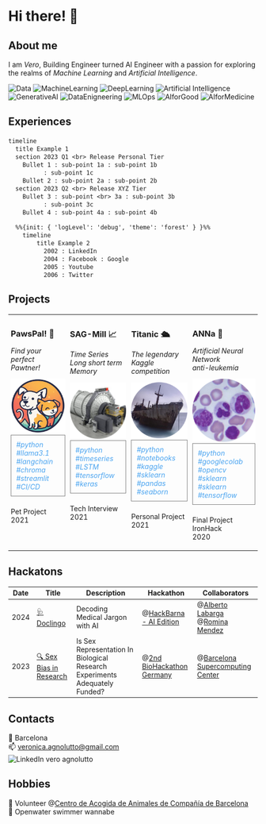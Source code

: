 <h1> Hi there! 👋 </h1>

## About me

I am *Vero*, Building Engineer turned AI Engineer with a passion for exploring the realms of *Machine Learning* and *Artificial Intelligence*.

![Data](https://img.shields.io/badge/Data-blue) ![MachineLearning](https://img.shields.io/badge/Machine%20Learning-blue) ![DeepLearning](https://img.shields.io/badge/Deep%20Learning-blue) ![Artificial Intelligence](https://img.shields.io/badge/Artificial%20Intelligence-blue) ![GenerativeAI](https://img.shields.io/badge/Generative%20AI-blue) ![DataEnigneering](https://img.shields.io/badge/Data%20Engineering-blue) ![MLOps](https://img.shields.io/badge/MLOps-blue) ![AIforGood](https://img.shields.io/badge/AI%20for%20Good-blue) ![AIforMedicine](https://img.shields.io/badge/AI%20for%20Medicine-blue)


## Experiences

```mermaid
timeline
  title Example 1
  section 2023 Q1 <br> Release Personal Tier
    Bullet 1 : sub-point 1a : sub-point 1b
          : sub-point 1c
    Bullet 2 : sub-point 2a : sub-point 2b
  section 2023 Q2 <br> Release XYZ Tier
    Bullet 3 : sub-point <br> 3a : sub-point 3b
          : sub-point 3c
    Bullet 4 : sub-point 4a : sub-point 4b

```

```mermaid
  %%{init: { 'logLevel': 'debug', 'theme': 'forest' } }%%
    timeline
        title Example 2
          2002 : LinkedIn
          2004 : Facebook : Google
          2005 : Youtube
          2006 : Twitter
```


## Projects

<table style="width: 100%; border-collapse: collapse; table-layout: fixed;">
  <tr>
    <!-- First Project -->
    <td style="padding: 5px; vertical-align: top; height: 300px;"> <!-- Adjust height as needed -->
      <h3>PawsPal! 🐾</h3>
      <p style="font-size: 14px;"><em>Find your perfect<br>Pawtner!</em></p>
      <a href="https://github.com/cucu-o0/paws-pal">
        <img src="imgs/partyrock.png" alt="Adopt a Love Animal" style="width: 400px; height: auto; aspect-ratio: 1 / 1;" />
      </a>
      <div style="border: 1px solid grey; padding: 10px; border-radius: 0px; text-align: left;">
        <span style="font-size: 14px; color: #4aa4f0; font-style: italic;">#python #llama3.1 #langchain #chroma #streamlit #CI/CD</span>
      </div>
      <p style="margin-top: 5px;"><br>Pet Project<br>2021</p>
    <!-- Second Project -->
    <td style="padding: 5px; vertical-align: top; height: 300px;">
      <h3>SAG-Mill 📈</h3>
      <p style="font-size: 14px;"><em>Time Series<br>Long short term Memory</em></p>
      <a href="https://github.com/cucu-o0/SAG-Mill">
        <img src="imgs/sag_mill.png" alt="SAG-Mill" style="width: 400px; height: auto; aspect-ratio: 1 / 1;" />
      </a>
      <div style="border: 1px solid grey; padding: 10px; border-radius: 0px; text-align: left;">
        <span style="font-size: 14px; color: #4aa4f0; font-style: italic;">#python #timeseries #LSTM #tensorflow #keras</span>
      </div>
      <p style="margin-top: 5px;"><br>Tech Interview<br>2021</p>
    </td>
    <!-- Third Project -->
    <td style="padding: 5px; vertical-align: top; height: 300px;">
      <h3>Titanic 🛳️</h3>
      <p style="font-size: 14px;"><em>The legendary<br>Kaggle competition</em></p>
      <a href="https://drive.google.com/drive/u/1/folders/11Z8Y15rVWJ9m-ZBSfprtLk0oRYxpX0q7">
        <img src="imgs/titanic.png" alt="Titanic" style="width: 400px; height: auto; aspect-ratio: 1 / 1;" />
      </a>
      <div style="border: 1px solid grey; padding: 10px; border-radius: 0px; text-align: left;">
        <span style="font-size: 14px; color: #4aa4f0; font-style: italic;">#python #notebooks #kaggle #sklearn #pandas #seaborn</span>
      </div>
      <p style="margin-top: 5px;"><br>Personal Project<br>2021</p>
    </td>
    <!-- Fourth Project -->
    <td style="padding: 5px; vertical-align: top; height: 300px;">
      <h3>ANNa 🧠</h3>
      <p style="font-size: 14px;"><em>Artificial Neural Network<br>anti-leukemia</em></p>
      <a href="https://drive.google.com/file/d/1GIPx9gteXYtnzZqV_5Xf3pdDmMsKStV_/view?usp=sharing">
        <img src="imgs/ANNa.png" alt="ANNa" style="width: 400px; height: auto; aspect-ratio: 1 / 1;" />
      </a>
      <div style="border: 1px solid grey; padding: 10px; border-radius: 0px; text-align: left;">
        <span style="font-size: 14px; color: #4aa4f0; font-style: italic;">#python #googlecolab #opencv #sklearn #sklearn #tensorflow</span>
      </div>
      <p style="margin-top: 5px;"><br>Final Project IronHack<br>2020</p>
    </td>
  </tr>
</table>



## Hackatons
| Date | Title | Description | Hackathon | Collaborators |
|------|-------|-------------|-----------|---------------|
| 2024 | [🩺 Doclingo](https://github.com/alabarga/hackbcn-2024) | Decoding Medical Jargon with AI | @[HackBarna - AI Edition](https://www.hackbarna.com/en) | @[Alberto Labarga](https://www.linkedin.com/in/albertolabarga/)  @[Romina Mendez](https://www.linkedin.com/in/mendezromina/) |
| 2023 | [🔍 Sex Bias in Research](hackatons/FINAL_PRESENTATION_15_12_23.pptx) | Is Sex Representation In Biological Research Experiments Adequately Funded? |@[2nd BioHackathon Germany](https://www.denbi.de/de-nbi-events/1547-biohackathon-germany-2) | @[Barcelona Supercomputing Center](https://www.bsc.es/) |


## Contacts
📍 Barcelona   
📫 veronica.agnolutto@gmail.com   
<span style="display: inline-flex; align-items: flex-end;">
    <a href="https://www.linkedin.com/in/veroagnolutto/" style="text-decoration: none; display: inline-block;">
        <img src="https://upload.wikimedia.org/wikipedia/commons/e/e9/Linkedin_icon.svg" alt="LinkedIn" style="width: 16px; height: auto; vertical-align: middle;">
    </a>
    <a href="https://www.linkedin.com/in/veroagnolutto/" style="text-decoration: none; margin-left: 4px; display: inline-block; vertical-align: middle;">vero agnolutto</a>
</span>


## Hobbies
🐶 Volunteer @[Centro de Acogida de Animales de Compañía de Barcelona](https://ajuntament.barcelona.cat/benestaranimal/es/centro-de-acogida-de-animales-de-compania-caacb)  
🌊 Openwater swimmer wannabe




